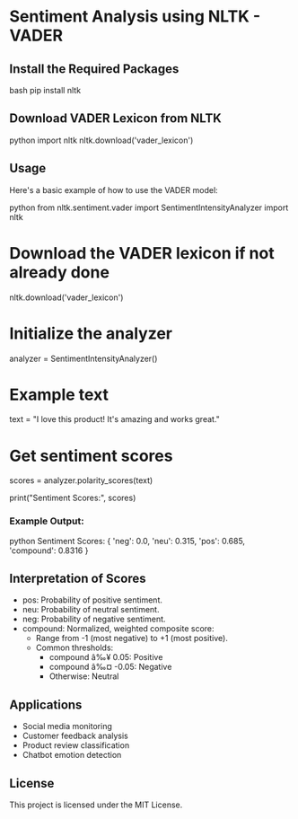 # Sentiment Analysis using NLTK - VADER


## Install the Required Packages

bash
pip install nltk


## Download VADER Lexicon from NLTK

python
import nltk
nltk.download('vader_lexicon')


## Usage

Here's a basic example of how to use the VADER model:

python
from nltk.sentiment.vader import SentimentIntensityAnalyzer
import nltk

# Download the VADER lexicon if not already done
nltk.download('vader_lexicon')

# Initialize the analyzer
analyzer = SentimentIntensityAnalyzer()

# Example text
text = "I love this product! It's amazing and works great."

# Get sentiment scores
scores = analyzer.polarity_scores(text)

print("Sentiment Scores:", scores)


### Example Output:

python
Sentiment Scores: {
    'neg': 0.0,
    'neu': 0.315,
    'pos': 0.685,
    'compound': 0.8316
}


## Interpretation of Scores

- pos: Probability of positive sentiment.
- neu: Probability of neutral sentiment.
- neg: Probability of negative sentiment.
- compound: Normalized, weighted composite score:
  - Range from -1 (most negative) to +1 (most positive).
  - Common thresholds:
    - compound â‰¥ 0.05: Positive  
    - compound â‰¤ -0.05: Negative  
    - Otherwise: Neutral

## Applications

- Social media monitoring  
- Customer feedback analysis  
- Product review classification  
- Chatbot emotion detection

## License

This project is licensed under the MIT License.
